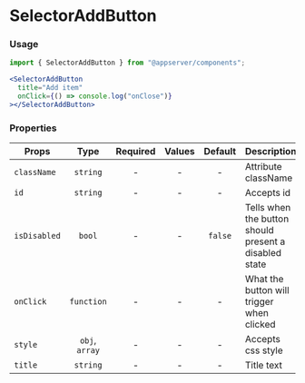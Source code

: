 # SelectorAddButton

### Usage

```js
import { SelectorAddButton } from "@appserver/components";
```

```jsx
<SelectorAddButton
  title="Add item"
  onClick={() => console.log("onClose")}
></SelectorAddButton>
```

### Properties

| Props        |      Type      | Required | Values | Default | Description                                           |
| ------------ | :------------: | :------: | :----: | :-----: | ----------------------------------------------------- |
| `className`  |    `string`    |    -     |   -    |    -    | Attribute className                                   |
| `id`         |    `string`    |    -     |   -    |    -    | Accepts id                                            |
| `isDisabled` |     `bool`     |    -     |   -    | `false` | Tells when the button should present a disabled state |
| `onClick`    |   `function`   |    -     |   -    |    -    | What the button will trigger when clicked             |
| `style`      | `obj`, `array` |    -     |   -    |    -    | Accepts css style                                     |
| `title`      |    `string`    |    -     |   -    |    -    | Title text                                            |
